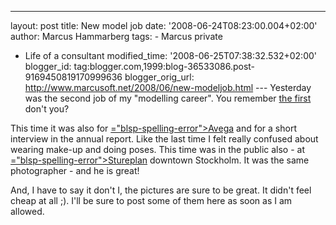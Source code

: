 ---
layout: post
title: New model job
date: '2008-06-24T08:23:00.004+02:00'
author: Marcus Hammarberg
tags: - Marcus
private
  - Life of a consultant
modified_time: '2008-06-25T07:38:32.532+02:00'
blogger_id: tag:blogger.com,1999:blog-36533086.post-9169450819170999636
blogger_orig_url: http://www.marcusoft.net/2008/06/new-modeljob.html ---
Yesterday was the second job of my "modelling career". You remember [the
first](http://www.marcusoft.net/2007/08/marcus-model_27.html) don't
you?

This time it was also for [<span>="blsp-spelling-error">Avega</span>](http://www.avega.se/) and for
a short interview in the annual report. Like the last time I felt really
confused about wearing make-up and doing poses. This time was in the
public also - at [<span>="blsp-spelling-error">Stureplan</span>](http://hitta.se/SearchCombi.aspx?vad=&var=stureplan%2c+stockholm)
downtown Stockholm. It was the same photographer - and he is great!

And, I have to say it don't I, the pictures are sure to be great. It
didn't feel cheap at all ;). I'll be sure to post some of them here as
soon as I am allowed.
